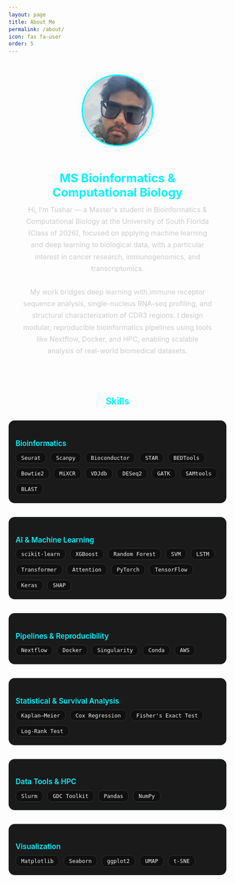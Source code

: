 ```yaml
---
layout: page
title: About Me
permalink: /about/
icon: fas fa-user
order: 5
---
```


<style>
.about-wrapper {
  text-align: center;
  padding: 2rem;
  color: #fff;
}

.about-wrapper img {
  width: 160px;
  height: 160px;
  object-fit: cover;
  border-radius: 50%;
  border: 3px solid #00f2ff;
  margin-bottom: 1rem;
  box-shadow: 0 0 14px rgba(0, 255, 255, 0.2);
}

.about-wrapper h1 {
  font-size: 1.7rem;
  color: #00f2ff;
  margin-bottom: 0.6rem;
  font-weight: 700;
}

.about-wrapper p {
  max-width: 750px;
  margin: 0 auto 1.8rem auto;
  font-size: 1rem;
  line-height: 1.7;
  color: #ccc;
}

/* Skills Section */

.skill-category {
  background: #1a1a1a;
  border-radius: 14px;
  padding: 1.2rem 1rem;
  margin: 2rem auto;
  max-width: 860px;
  box-shadow: 0 0 12px rgba(0,255,255,0.04);
  text-align: left;
}

.skill-category h3 {
  font-size: 1.05rem;
  color: #00f2ff;
  margin-bottom: 0.6rem;
  font-weight: 600;
}

.tech-stack {
  display: flex;
  flex-wrap: wrap;
  gap: 0.6rem;
}

.tech-badge {
  background: #101010;
  border: 1px solid #333;
  color: #eee;
  font-size: 0.78rem;
  padding: 0.3rem 0.75rem;
  border-radius: 12px;
  font-family: monospace;
  transition: all 0.3s ease;
}

.tech-badge:hover {
  background: #00f2ff;
  color: #000;
  transform: scale(1.05);
  cursor: pointer;
}
</style>

<div class="about-wrapper">
  <img src="/assets/img/tushar-profile.png" alt="Tushar">
  <h1>MS Bioinformatics & Computational Biology</h1>

  <p>
    Hi, I’m Tushar — a Master's student in Bioinformatics & Computational Biology at the University of South Florida (Class of 2026), focused on applying machine learning and deep learning to biological data, with a particular interest in cancer research, immunogenomics, and transcriptomics.
    <br><br>
    My work bridges deep learning with immune receptor sequence analysis, single-nucleus RNA-seq profiling, and structural characterization of CDR3 regions. I design modular, reproducible bioinformatics pipelines using tools like Nextflow, Docker, and HPC, enabling scalable analysis of real-world biomedical datasets.
  </p>
</div>

<h2 style="text-align:center; color:#00f2ff;">Skills</h2>

<!-- ==================== Bioinformatics ==================== -->
<div class="skill-category">
  <h3>Bioinformatics</h3>
  <div class="tech-stack">
    <div class="tech-badge">Seurat</div>
    <div class="tech-badge">Scanpy</div>
    <div class="tech-badge">Bioconductor</div>
    <div class="tech-badge">STAR</div>
    <div class="tech-badge">BEDTools</div>
    <div class="tech-badge">Bowtie2</div>
    <div class="tech-badge">MiXCR</div>
    <div class="tech-badge">VDJdb</div>
    <div class="tech-badge">DESeq2</div>
    <div class="tech-badge">GATK</div>
    <div class="tech-badge">SAMtools</div>
    <div class="tech-badge">BLAST</div>
  </div>
</div>

<!-- ==================== AI & Machine Learning ==================== -->
<div class="skill-category">
  <h3>AI & Machine Learning</h3>
  <div class="tech-stack">
    <div class="tech-badge">scikit-learn</div>
    <div class="tech-badge">XGBoost</div>
    <div class="tech-badge">Random Forest</div>
    <div class="tech-badge">SVM</div>
    <div class="tech-badge">LSTM</div>
    <div class="tech-badge">Transformer</div>
    <div class="tech-badge">Attention</div>
    <div class="tech-badge">PyTorch</div>
    <div class="tech-badge">TensorFlow</div>
    <div class="tech-badge">Keras</div>
    <div class="tech-badge">SHAP</div>
  </div>
</div>

<!-- ==================== Pipelines & Reproducibility ==================== -->
<div class="skill-category">
  <h3>Pipelines & Reproducibility</h3>
  <div class="tech-stack">
    <div class="tech-badge">Nextflow</div>
    <div class="tech-badge">Docker</div>
    <div class="tech-badge">Singularity</div>
    <div class="tech-badge">Conda</div>
    <div class="tech-badge">AWS</div>
  </div>
</div>

<!-- ==================== Statistical & Survival Analysis ==================== -->
<div class="skill-category">
  <h3>Statistical & Survival Analysis</h3>
  <div class="tech-stack">
    <div class="tech-badge">Kaplan–Meier</div>
    <div class="tech-badge">Cox Regression</div>
    <div class="tech-badge">Fisher's Exact Test</div>
    <div class="tech-badge">Log-Rank Test</div>
  </div>
</div>

<!-- ==================== Data Tools & HPC ==================== -->
<div class="skill-category">
  <h3>Data Tools & HPC</h3>
  <div class="tech-stack">
    <div class="tech-badge">Slurm</div>
    <div class="tech-badge">GDC Toolkit</div>
    <div class="tech-badge">Pandas</div>
    <div class="tech-badge">NumPy</div>
  </div>
</div>

<!-- ==================== Visualization ==================== -->
<div class="skill-category">
  <h3>Visualization</h3>
  <div class="tech-stack">
    <div class="tech-badge">Matplotlib</div>
    <div class="tech-badge">Seaborn</div>
    <div class="tech-badge">ggplot2</div>
    <div class="tech-badge">UMAP</div>
    <div class="tech-badge">t-SNE</div>
  </div>
</div>
